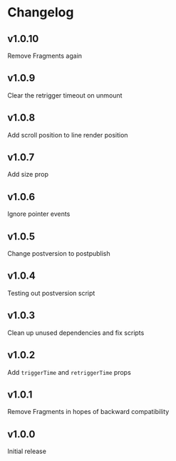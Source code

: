 # Changelog

## v1.0.10

Remove Fragments again

## v1.0.9

Clear the retrigger timeout on unmount

## v1.0.8

Add scroll position to line render position

## v1.0.7

Add size prop

## v1.0.6

Ignore pointer events

## v1.0.5

Change postversion to postpublish

## v1.0.4

Testing out postversion script

## v1.0.3

Clean up unused dependencies and fix scripts

## v1.0.2

Add `triggerTime` and `retriggerTime` props

## v1.0.1

Remove Fragments in hopes of backward compatibility

## v1.0.0

Initial release
